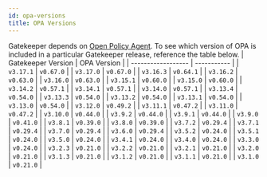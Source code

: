 ```yaml
---
id: opa-versions
title: OPA Versions
---
```

Gatekeeper depends on [Open Policy Agent](https://www.openpolicyagent.org/). To see which version of OPA is included in a particular Gatekeeper release, reference the table below.
| Gatekeeper Version | OPA Version |
| ------------------ | ----------- |
| `v3.17.1`          | `v0.67.0`   |
| `v3.17.0`          | `v0.67.0`   |
| `v3.16.3`          | `v0.64.1`   |
| `v3.16.2`          | `v0.63.0`   |
| `v3.16.0`          | `v0.63.0`   |
| `v3.15.1`          | `v0.60.0`   |
| `v3.15.0`          | `v0.60.0`   |
| `v3.14.2`          | `v0.57.1`   |
| `v3.14.1`          | `v0.57.1`   |
| `v3.14.0`          | `v0.57.1`   |
| `v3.13.4`          | `v0.54.0`   |
| `v3.13.3`          | `v0.54.0`   |
| `v3.13.2`          | `v0.54.0`   |
| `v3.13.1`          | `v0.54.0`   |
| `v3.13.0`          | `v0.54.0`   |
| `v3.12.0`          | `v0.49.2`   |
| `v3.11.1`          | `v0.47.2`   |
| `v3.11.0`          | `v0.47.2`   |
| `v3.10.0`          | `v0.44.0`   |
| `v3.9.2`          | `v0.44.0`   |
| `v3.9.1`          | `v0.44.0`   |
| `v3.9.0`          | `v0.41.0`   |
| `v3.8.1`          | `v0.39.0`   |
| `v3.8.0`          | `v0.39.0`   |
| `v3.7.2`          | `v0.29.4`   |
| `v3.7.1`          | `v0.29.4`   |
| `v3.7.0`          | `v0.29.4`   |
| `v3.6.0`          | `v0.29.4`   |
| `v3.5.2`          | `v0.24.0`   |
| `v3.5.1`          | `v0.24.0`   |
| `v3.5.0`          | `v0.24.0`   |
| `v3.4.1`          | `v0.24.0`   |
| `v3.4.0`          | `v0.24.0`   |
| `v3.3.0`          | `v0.24.0`   |
| `v3.2.3`          | `v0.21.0`   |
| `v3.2.2`          | `v0.21.0`   |
| `v3.2.1`          | `v0.21.0`   |
| `v3.2.0`          | `v0.21.0`   |
| `v3.1.3`          | `v0.21.0`   |
| `v3.1.2`          | `v0.21.0`   |
| `v3.1.1`          | `v0.21.0`   |
| `v3.1.0`          | `v0.21.0`   |
